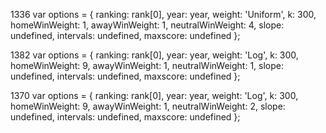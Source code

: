 1336
var options = {
	ranking: rank[0],
	year: year,
	weight: 'Uniform',
	k: 300,
	homeWinWeight: 1,
	awayWinWeight: 1,
	neutralWinWeight: 4,
	slope: undefined,
	intervals: undefined,
	maxscore: undefined
};

1382
var options = {
	ranking: rank[0],
	year: year,
	weight: 'Log',
	k: 300,
	homeWinWeight: 9,
	awayWinWeight: 1,
	neutralWinWeight: 1,
	slope: undefined,
	intervals: undefined,
	maxscore: undefined
};

1370
var options = {
	ranking: rank[0],
	year: year,
	weight: 'Log',
	k: 300,
	homeWinWeight: 9,
	awayWinWeight: 1,
	neutralWinWeight: 2,
	slope: undefined,
	intervals: undefined,
	maxscore: undefined
};